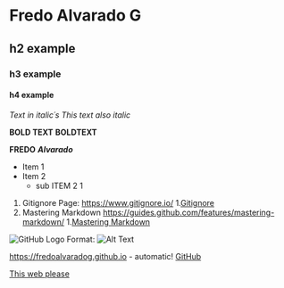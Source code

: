 # Fredo Alvarado G
## h2 example
### h3 example
####  h4 example

*Text in italic´s*
_This text also italic_

**BOLD TEXT** 
__BOLDTEXT__

__FREDO__ __*Alvarado*__

* Item 1
* Item 2
    * sub ITEM 2 1


1. Gitignore Page: https://www.gitignore.io/
   1.[Gitignore](https://www.gitignore.io/)
1. Mastering Markdown https://guides.github.com/features/mastering-markdown/
   1.[Mastering Markdown](https://guides.github.com/features/mastering-markdown/)

![GitHub Logo](/images/logo.png)
Format: ![Alt Text](url)


https://fredoalvaradog.github.io - automatic!
[GitHub](https://fredoalvaradog.github.io)

[This web please](https://fredoalvaradog.github.io/gitLOLCommands)

